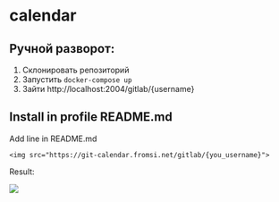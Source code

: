 # calendar
## Ручной разворот: 
1) Склонировать репозиторий
2) Запустить `docker-compose up`
3) Зайти http://localhost:2004/gitlab/{username}

## Install in profile README.md

Add line in README.md
```
<img src="https://git-calendar.fromsi.net/gitlab/{you_username}">
```

Result:

<img src="https://git-calendar.fromsi.net/gitlab/stanhu">
